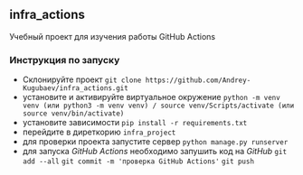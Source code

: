 ## infra_actions
Учебный проект для изучения работы GitHub Actions

### Инструкция по запуску
- Склонируйте проект `git clone https://github.com/Andrey-Kugubaev/infra_actions.git` 
- установите и активируйте виртуальное окружение
`python -m venv venv (или python3 -m venv venv) / source venv/Scripts/activate (или source venv/bin/activate)`
- установите зависимости `pip install -r requirements.txt`
- перейдите в диреткорию `infra_project`
- для проверки проекта запустите сервер `python manage.py runserver`
- для запуска _GitHub Actions_ необходимо запушить код на _GitHub_ `git add --all` `git commit -m 'проверка GitHub Actions'` `git push`